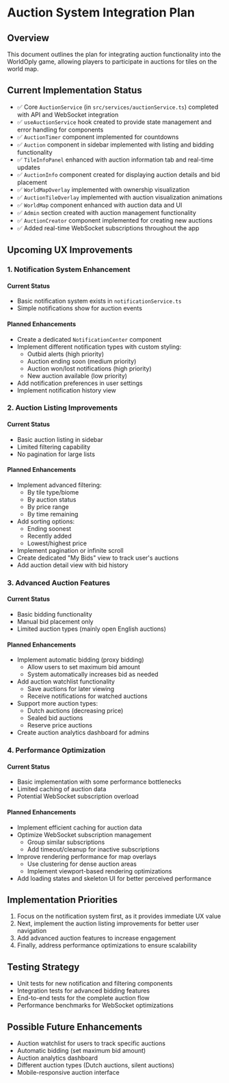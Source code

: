 # Auction System Integration Plan

## Overview
This document outlines the plan for integrating auction functionality into the WorldOply game, allowing players to participate in auctions for tiles on the world map.

## Current Implementation Status
- ✅ Core `AuctionService` (in `src/services/auctionService.ts`) completed with API and WebSocket integration
- ✅ `useAuctionService` hook created to provide state management and error handling for components
- ✅ `AuctionTimer` component implemented for countdowns
- ✅ `Auction` component in sidebar implemented with listing and bidding functionality
- ✅ `TileInfoPanel` enhanced with auction information tab and real-time updates
- ✅ `AuctionInfo` component created for displaying auction details and bid placement
- ✅ `WorldMapOverlay` implemented with ownership visualization
- ✅ `AuctionTileOverlay` implemented with auction visualization animations
- ✅ `WorldMap` component enhanced with auction data and UI
- ✅ `Admin` section created with auction management functionality
- ✅ `AuctionCreator` component implemented for creating new auctions
- ✅ Added real-time WebSocket subscriptions throughout the app

## Upcoming UX Improvements

### 1. Notification System Enhancement
#### Current Status
- Basic notification system exists in `notificationService.ts`
- Simple notifications show for auction events

#### Planned Enhancements
- Create a dedicated `NotificationCenter` component
- Implement different notification types with custom styling:
  - Outbid alerts (high priority)
  - Auction ending soon (medium priority) 
  - Auction won/lost notifications (high priority)
  - New auction available (low priority)
- Add notification preferences in user settings
- Implement notification history view

### 2. Auction Listing Improvements
#### Current Status
- Basic auction listing in sidebar
- Limited filtering capability
- No pagination for large lists

#### Planned Enhancements
- Implement advanced filtering:
  - By tile type/biome
  - By auction status
  - By price range
  - By time remaining
- Add sorting options:
  - Ending soonest
  - Recently added
  - Lowest/highest price
- Implement pagination or infinite scroll
- Create dedicated "My Bids" view to track user's auctions
- Add auction detail view with bid history

### 3. Advanced Auction Features
#### Current Status
- Basic bidding functionality
- Manual bid placement only
- Limited auction types (mainly open English auctions)

#### Planned Enhancements
- Implement automatic bidding (proxy bidding)
  - Allow users to set maximum bid amount
  - System automatically increases bid as needed
- Add auction watchlist functionality
  - Save auctions for later viewing
  - Receive notifications for watched auctions
- Support more auction types:
  - Dutch auctions (decreasing price)
  - Sealed bid auctions
  - Reserve price auctions
- Create auction analytics dashboard for admins

### 4. Performance Optimization
#### Current Status
- Basic implementation with some performance bottlenecks
- Limited caching of auction data
- Potential WebSocket subscription overload

#### Planned Enhancements
- Implement efficient caching for auction data
- Optimize WebSocket subscription management
  - Group similar subscriptions
  - Add timeout/cleanup for inactive subscriptions
- Improve rendering performance for map overlays
  - Use clustering for dense auction areas
  - Implement viewport-based rendering optimizations
- Add loading states and skeleton UI for better perceived performance

## Implementation Priorities
1. Focus on the notification system first, as it provides immediate UX value
2. Next, implement the auction listing improvements for better user navigation
3. Add advanced auction features to increase engagement
4. Finally, address performance optimizations to ensure scalability

## Testing Strategy
- Unit tests for new notification and filtering components
- Integration tests for advanced bidding features
- End-to-end tests for the complete auction flow
- Performance benchmarks for WebSocket optimizations

## Possible Future Enhancements
- Auction watchlist for users to track specific auctions
- Automatic bidding (set maximum bid amount)
- Auction analytics dashboard
- Different auction types (Dutch auctions, silent auctions)
- Mobile-responsive auction interface
